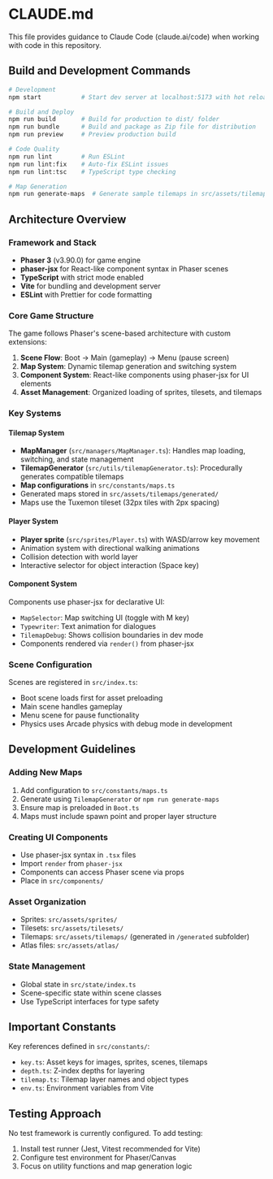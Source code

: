 # CLAUDE.md

This file provides guidance to Claude Code (claude.ai/code) when working with code in this repository.

## Build and Development Commands

```bash
# Development
npm start           # Start dev server at localhost:5173 with hot reload

# Build and Deploy
npm run build       # Build for production to dist/ folder
npm run bundle      # Build and package as Zip file for distribution
npm run preview     # Preview production build

# Code Quality
npm run lint        # Run ESLint
npm run lint:fix    # Auto-fix ESLint issues
npm run lint:tsc    # TypeScript type checking

# Map Generation
npm run generate-maps  # Generate sample tilemaps in src/assets/tilemaps/generated/
```

## Architecture Overview

### Framework and Stack
- **Phaser 3** (v3.90.0) for game engine
- **phaser-jsx** for React-like component syntax in Phaser scenes
- **TypeScript** with strict mode enabled
- **Vite** for bundling and development server
- **ESLint** with Prettier for code formatting

### Core Game Structure

The game follows Phaser's scene-based architecture with custom extensions:

1. **Scene Flow**: Boot → Main (gameplay) → Menu (pause screen)
2. **Map System**: Dynamic tilemap generation and switching system
3. **Component System**: React-like components using phaser-jsx for UI elements
4. **Asset Management**: Organized loading of sprites, tilesets, and tilemaps

### Key Systems

#### Tilemap System
- **MapManager** (`src/managers/MapManager.ts`): Handles map loading, switching, and state management
- **TilemapGenerator** (`src/utils/tilemapGenerator.ts`): Procedurally generates compatible tilemaps
- **Map configurations** in `src/constants/maps.ts`
- Generated maps stored in `src/assets/tilemaps/generated/`
- Maps use the Tuxemon tileset (32px tiles with 2px spacing)

#### Player System
- **Player sprite** (`src/sprites/Player.ts`) with WASD/arrow key movement
- Animation system with directional walking animations
- Collision detection with world layer
- Interactive selector for object interaction (Space key)

#### Component System
Components use phaser-jsx for declarative UI:
- `MapSelector`: Map switching UI (toggle with M key)
- `Typewriter`: Text animation for dialogues
- `TilemapDebug`: Shows collision boundaries in dev mode
- Components rendered via `render()` from phaser-jsx

### Scene Configuration

Scenes are registered in `src/index.ts`:
- Boot scene loads first for asset preloading
- Main scene handles gameplay
- Menu scene for pause functionality
- Physics uses Arcade physics with debug mode in development

## Development Guidelines

### Adding New Maps
1. Add configuration to `src/constants/maps.ts`
2. Generate using `TilemapGenerator` or `npm run generate-maps`
3. Ensure map is preloaded in `Boot.ts`
4. Maps must include spawn point and proper layer structure

### Creating UI Components
- Use phaser-jsx syntax in `.tsx` files
- Import `render` from `phaser-jsx`
- Components can access Phaser scene via props
- Place in `src/components/`

### Asset Organization
- Sprites: `src/assets/sprites/`
- Tilesets: `src/assets/tilesets/`
- Tilemaps: `src/assets/tilemaps/` (generated in `/generated` subfolder)
- Atlas files: `src/assets/atlas/`

### State Management
- Global state in `src/state/index.ts`
- Scene-specific state within scene classes
- Use TypeScript interfaces for type safety

## Important Constants

Key references defined in `src/constants/`:
- `key.ts`: Asset keys for images, sprites, scenes, tilemaps
- `depth.ts`: Z-index depths for layering
- `tilemap.ts`: Tilemap layer names and object types
- `env.ts`: Environment variables from Vite

## Testing Approach

No test framework is currently configured. To add testing:
1. Install test runner (Jest, Vitest recommended for Vite)
2. Configure test environment for Phaser/Canvas
3. Focus on utility functions and map generation logic